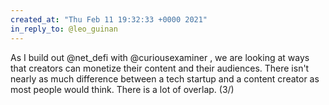 ```yaml
---
created_at: "Thu Feb 11 19:32:33 +0000 2021"
in_reply_to: @leo_guinan
---
```


As I build out @net_defi with @curiousexaminer , we are looking at ways that creators can monetize their content and their audiences. There isn't nearly as much difference between a tech startup and a content creator as most people would think. There is a lot of overlap. (3/)